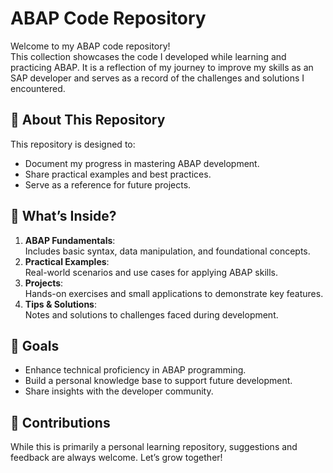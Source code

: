 # ABAP Code Repository

Welcome to my ABAP code repository!  
This collection showcases the code I developed while learning and practicing ABAP. It is a reflection of my journey to improve my skills as an SAP developer and serves as a record of the challenges and solutions I encountered.

## 📘 About This Repository
This repository is designed to:
- Document my progress in mastering ABAP development.
- Share practical examples and best practices.
- Serve as a reference for future projects.

## 📂 What’s Inside?
1. **ABAP Fundamentals**:  
   Includes basic syntax, data manipulation, and foundational concepts.
2. **Practical Examples**:  
   Real-world scenarios and use cases for applying ABAP skills.
3. **Projects**:  
   Hands-on exercises and small applications to demonstrate key features.
4. **Tips & Solutions**:  
   Notes and solutions to challenges faced during development.

## 🚀 Goals
- Enhance technical proficiency in ABAP programming.
- Build a personal knowledge base to support future development.
- Share insights with the developer community.

## 🤝 Contributions
While this is primarily a personal learning repository, suggestions and feedback are always welcome. Let’s grow together!
